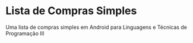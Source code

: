 # Lista de Compras Simples
Uma lista de compras simples em Android para Linguagens e Técnicas de Programação III
